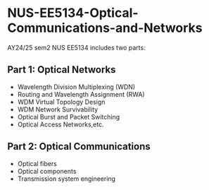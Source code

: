 # NUS-EE5134-Optical-Communications-and-Networks
AY24/25 sem2 NUS EE5134 includes two parts:
## Part 1: Optical Networks
* Wavelength Division Multiplexing (WDN)
* Routing and Wavelength Assignment (RWA)
* WDM Virtual Topology Design
* WDM Network Survivability
* Optical Burst and Packet Switching
* Optical Access Networks,etc.
## Part 2: Optical Communications
* Optical fibers
* Optical components
* Transmission system engineering

